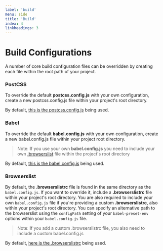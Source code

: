 ```yaml
---
label: 'build'
menu: side
title: 'Build'
index: 4
linkheadings: 3
---
```


# Build Configurations

A number of core build configuration files can be overridden by creating each file within the root path of your project.


### PostCSS

To override the default **postcss.config.js** with your own configuration, create a new postcss.config.js file within your project's root directory.

By default, [this is the postcss.config.js](https://github.com/ProjectEvergreen/greenwood/blob/master/packages/cli/src/config/postcss.config.js) being used.


### Babel

To override the default **babel.config.js** with your own configuration, create a new babel.config.js file within your project root directory.

> Note: If you use your own **babel.config.js** you need to include your own [.browserslist](#browserslist) file within the project's root directory

By default, [this is the babel.config.js](https://github.com/ProjectEvergreen/greenwood/blob/master/packages/cli/src/config/babel.config.js) being used.


### Browserslist

By default, the **.browserslistrc** file is found in the same directory as the `babel.config.js`.  If you want to override it, include a **.browserslistrc** file within your project's root directory. You are also required to include your own `babel.config.js` file if you're providing a custom **.browserslistrc**, also within your project's root directory. You can specify an alternative path to the browserslist using the `configPath` setting of your `babel-preset-env` options within your `babel.config.js` file. 

> Note: If you add a custom .browserslistrc file, you also need to include a custom babel.config.js

By default, [here is the .browserslistrc](https://github.com/ProjectEvergreen/greenwood/blob/master/packages/cli/src/config/.browserslistrc) being used.